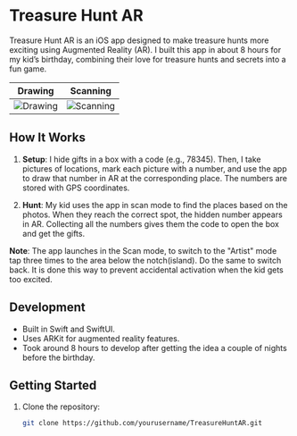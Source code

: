 # Treasure Hunt AR

Treasure Hunt AR is an iOS app designed to make treasure hunts more exciting using Augmented Reality (AR). I built this app in about 8 hours for my kid’s birthday, combining their love for treasure hunts and secrets into a fun game.

| **Drawing** | **Scanning** |
|-------------|--------------|
| ![Drawing](https://github.com/user-attachments/assets/5e77301f-5999-44f9-ae2f-d5b2d6afa3a1) | ![Scanning](https://github.com/user-attachments/assets/7c42494c-2809-44e3-bb02-53eec06e276e) |


## How It Works

1. **Setup**: I hide gifts in a box with a code (e.g., 78345). Then, I take pictures of locations, mark each picture with a number, and use the app to draw that number in AR at the corresponding place. The numbers are stored with GPS coordinates.

2. **Hunt**: My kid uses the app in scan mode to find the places based on the photos. When they reach the correct spot, the hidden number appears in AR. Collecting all the numbers gives them the code to open the box and get the gifts.

**Note**: The app launches in the Scan mode, to switch to the "Artist" mode tap three times to the area below the notch(island). Do the same to switch back. It is done this way to prevent accidental activation when the kid gets too excited.

## Development

- Built in Swift and SwiftUI.
- Uses ARKit for augmented reality features.
- Took around 8 hours to develop after getting the idea a couple of nights before the birthday.

## Getting Started

1. Clone the repository:
   ```bash
   git clone https://github.com/yourusername/TreasureHuntAR.git
